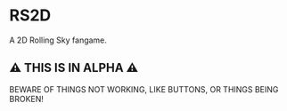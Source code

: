# RS2D
A 2D Rolling Sky fangame.

## ⚠️ THIS IS IN ALPHA ⚠️
BEWARE OF THINGS NOT WORKING, LIKE BUTTONS, OR THINGS BEING BROKEN!
